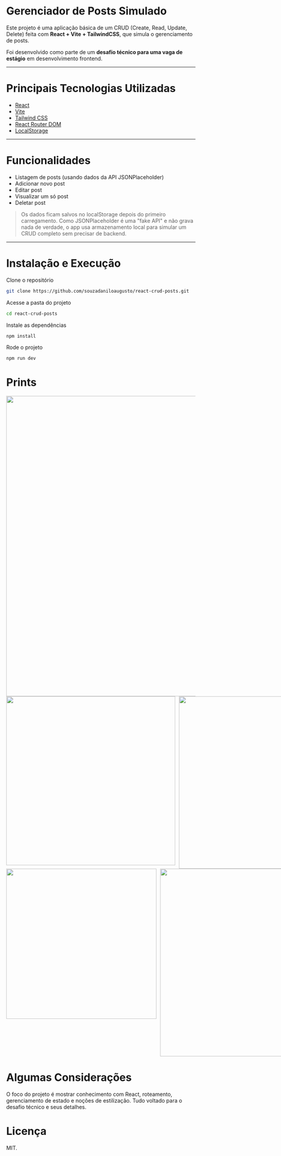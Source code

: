 # Gerenciador de Posts Simulado

Este projeto é uma aplicação básica de um CRUD (Create, Read, Update, Delete) feita com **React + Vite + TailwindCSS**, que simula o gerenciamento de posts.

Foi desenvolvido como parte de um **desafio técnico para uma vaga de estágio** em desenvolvimento frontend.

---

# Principais Tecnologias Utilizadas

- [React](https://reactjs.org/)
- [Vite](https://vitejs.dev/)
- [Tailwind CSS](https://tailwindcss.com/)
- [React Router DOM](https://reactrouter.com/)
- [LocalStorage](https://developer.mozilla.org/pt-BR/docs/Web/API/Window/localStorage)

---

# Funcionalidades

- Listagem de posts (usando dados da API JSONPlaceholder)
- Adicionar novo post
- Editar post
- Visualizar um só post
- Deletar post

> Os dados ficam salvos no localStorage depois do primeiro carregamento. Como JSONPlaceholder é uma "fake API" e não grava nada de verdade, o app usa armazenamento local para simular um CRUD completo sem precisar de backend.

---

# Instalação e Execução


Clone o repositório

```bash
git clone https://github.com/souzadaniloaugusto/react-crud-posts.git
```

Acesse a pasta do projeto

```bash
cd react-crud-posts
```

Instale as dependências

```bash 
npm install
```

Rode o projeto

```bash
npm run dev
```

# Prints

<img src="https://github.com/user-attachments/assets/6503a314-4825-4ba6-83ea-b0f096e6f9fc" width="800" />

<div style="display: flex; gap: 10px;">
  <img src="https://github.com/user-attachments/assets/148fb7b5-a898-4b7c-8f4a-0c80c089264b" width="450" />
  <img src="https://github.com/user-attachments/assets/bd95bf13-7ab2-4ef7-8154-78426f8fbeeb" width="459" />
</div>

<div style="display: flex; gap: 10px;">
  <img src="https://github.com/user-attachments/assets/dad72e3a-733c-43a9-8369-f764f7f4985f" width="400" />
  <img src="https://github.com/user-attachments/assets/e625bb83-620b-43ac-82ea-618dad19bede" width="500" />
</div>

# Algumas Considerações

O foco do projeto é mostrar conhecimento com React, roteamento, gerenciamento de estado e noções de estilização. Tudo voltado para o desafio técnico e seus detalhes.

# Licença

MIT.
